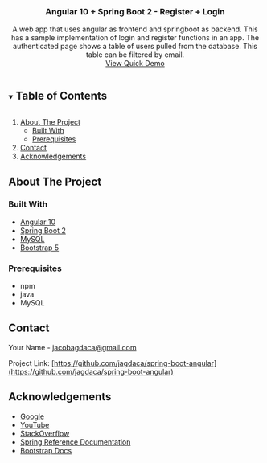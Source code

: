 
<br />
<p align="center">

  <h3 align="center">Angular 10 + Spring Boot 2 - Register + Login</h3>

  <p align="center">
    A web app that uses angular as frontend and springboot as backend. This has a sample implementation of login and register functions in an app. 
    The authenticated page shows a table of users pulled from the database. This table can be filtered by email.
    <br />
    <a href="https://youtu.be/bMVO4NW7FXQ">View Quick Demo</a>
  </p>
</p>



<!-- TABLE OF CONTENTS -->
<details open="open">
  <summary><h2 style="display: inline-block">Table of Contents</h2></summary>
  <ol>
    <li>
      <a href="#about-the-project">About The Project</a>
      <ul>
        <li><a href="#built-with">Built With</a></li>
        <li><a href="#prerequisites">Prerequisites</a></li>
      </ul>
    </li>
    <li><a href="#contact">Contact</a></li>
    <li><a href="#acknowledgements">Acknowledgements</a></li>
  </ol>
</details>



<!-- ABOUT THE PROJECT -->
## About The Project

### Built With

* [Angular 10](https://angular.io/)
* [Spring Boot 2](https://spring.io/projects/spring-boot)
* [MySQL](https://www.mysql.com/)
* [Bootstrap 5](https://getbootstrap.com/)

### Prerequisites

* npm
* java
* MySQL



<!-- CONTACT -->
## Contact

Your Name - jacobagdaca@gmail.com

Project Link: [https://github.com/jagdaca/spring-boot-angular](https://github.com/jagdaca/spring-boot-angular)



<!-- ACKNOWLEDGEMENTS -->
## Acknowledgements

* [Google](https://www.google.com/)
* [YouTube](https://www.youtube.com/watch?v=dQw4w9WgXcQ&ab_channel=RickAstleyVEVO)
* [StackOverflow](https://stackoverflow.com/search?q=how+to+program&s=8d10fbde-eda2-44e2-9f47-c211996d723e)
* [Spring Reference Documentation](https://docs.spring.io/spring-data/jpa/docs/current/reference/html/#preface)
* [Bootstrap Docs](https://getbootstrap.com/docs/5.0/getting-started/introduction/)






<!-- MARKDOWN LINKS & IMAGES -->
<!-- https://www.markdownguide.org/basic-syntax/#reference-style-links -->
[contributors-shield]: https://img.shields.io/github/contributors/github_username/repo.svg?style=for-the-badge

